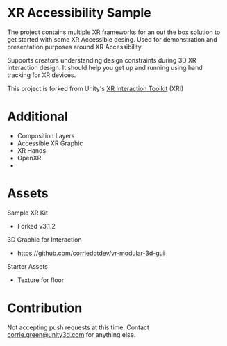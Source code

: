 # XR Accessibility Sample

The project contains multiple XR frameworks for an out the box solution to get started with some XR Accessible desing. Used for demonstration and presentation purposes around XR Accessibility. 

Supports creators understanding design constraints during 3D XR Interaction design. It should help you get up and running using hand tracking for XR devices. 

This project is forked from Unity's [XR Interaction Toolkit](https://docs.unity3d.com/Packages/com.unity.xr.interaction.toolkit@3.1/manual/index.html) (XRI)


# Additional
- Composition Layers
- Accessible XR Graphic 
- XR Hands
- OpenXR
- 



# Assets

Sample XR Kit
- Forked v3.1.2

3D Graphic for Interaction 
- https://github.com/corriedotdev/vr-modular-3d-gui

Starter Assets
- Texture for floor

# Contribution

Not accepting push requests at this time. Contact corrie.green@unity3d.com for anything else.
